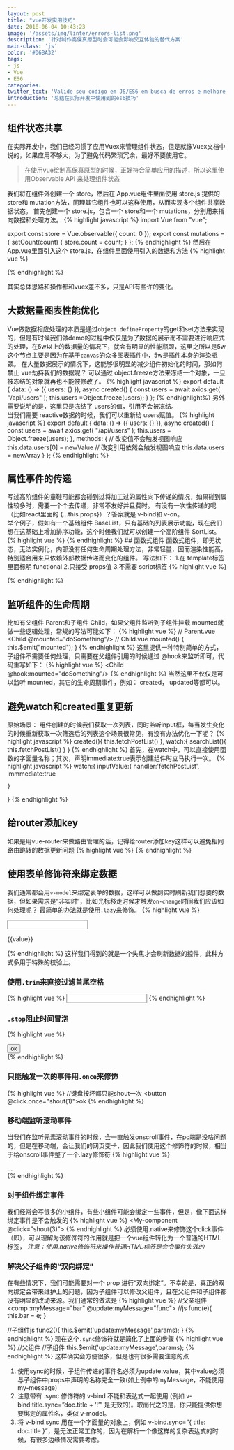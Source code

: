 ```yaml
---
layout: post
title: "vue开发实用技巧"
date: 2018-06-04 10:43:23
image: '/assets/img/linter/errors-list.png'
description: '针对制作高保真原型时会可能会影响交互体验的替代方案'
main-class: 'js'
color: '#D6BA32'
tags:
- js
- Vue
- ES6
categories:
twitter_text: 'Valide seu código em JS/ES6 em busca de erros e melhore a sua qualidade.'
introduction: '总结在实际开发中使用到的es6技巧'
---
```


## 组件状态共享
在实际开发中，我们已经习惯了应用Vuex来管理组件状态，但是就像Vuex文档中说的，如果应用不够大，为了避免代码繁琐冗余，最好不要使用它。
>在使用vue绘制高保真原型的时候，正好符合简单应用的描述，所以这里使用Observable API 来处理组件状态  

我们将在组件外创建一个 store，然后在 App.vue组件里面使用 store.js 提供的 store和 mutation方法，同理其它组件也可以这样使用，从而实现多个组件共享数据状态。
首先创建一个 store.js，包含一个 store和一个 mutations，分别用来指向数据和处理方法。
{% highlight  javascript %}
import Vue from "vue";

export const store = Vue.observable({ count: 0 });
export const mutations = {
  setCount(count) {
    store.count = count;
  }
};
{% endhighlight %}
然后在 App.vue里面引入这个 store.js，在组件里面使用引入的数据和方法
{% highlight  vue %}
<template>
    <div id="app">
        <img width="25%" src="./assets/logo.png">
        <p>count:{{ count }}</p>
        <button @click="setCount(count+1)">
            +1
        </button>
        <button @click="setCount(count-1)">
            -1
        </button>
    </div>
</template>
<script>
    import { store, mutations } from "./store";
    export default {
        name: "App",
        computed: {
            count() {
                return store.count;
            }
        },
        methods: {
            setCount: mutations.setCount
        }
    };
</script>
{% endhighlight %}

其实总体思路和操作都和vuex差不多，只是API有些许的变化。
## 大数据量图表性能优化
Vue做数据相应处理的本质是通过`object.defineProperty`的get和set方法来实现的，但是有时候我们做demo的过程中仅仅是为了数据的展示而不需要进行响应式的处理，在5w以上的数据量的情况下，就会有明显的性能瓶颈，这里之所以是5w这个节点主要是因为在基于`canvas`的众多图表插件中，5w是插件本身的渲染瓶颈。
在大量数据展示的情况下，这能够很明显的减少组件初始化的时间，那如何禁止 vue劫持我们的数据呢？
可以通过 object.freeze方法来冻结一个对象，一旦被冻结的对象就再也不能被修改了。
{% highlight javascript %}
export default {
    data: () => ({
        users: {}
    }),
    async created() {
        const users = await axios.get(
                "/api/users"
            );
        this.users =Object.freeze(users);
    }
};
{% endhighlight%}
另外需要说明的是，这里只是冻结了 users的值，引用不会被冻结。  
当我们需要 reactive数据的时候，我们可以重新给 users赋值。
{% highlight javascript %}
export default {
    data: () => ({
        users: {}
    }),
    async created() {
        const users = await axios.get(
            "/api/users"
        );
        this.users = Object.freeze(users);
    },
    methods: {
        // 改变值不会触发视图响应
        this.data.users[0] = newValue
        // 改变引用依然会触发视图响应
        this.data.users = newArray
    }
};
{% endhighlight %}
##  属性事件的传递
写过高阶组件的童鞋可能都会碰到过将加工过的属性向下传递的情况，如果碰到属性较多时，需要一个个去传递，非常不友好并且费时。
有没有一次性传递的呢（比如react里面的 {...this.props}）？答案就是 v-bind和 v-on。  
举个例子，假如有一个基础组件 BaseList，只有基础的列表展示功能，现在我们想在这基础上增加排序功能，这个时候我们就可以创建一个高阶组件 SortList。
{% highlight vue %}
<template>
  < BaseList v-bind="$props" v-on="$listeners"> 
  <!-- ... --> 
  </BaseList>
</template>
<script>
import BaseList from "./BaseList";
// 包含了基础的属性定义
import BaseListMixin from "./BaseListMixin";
// 封装了排序的逻辑
import sort from "./sort.js";
export default{
  props: BaseListMixin.props,
  components: {
      BaseList
    }
};
</script>
{% endhighlight %}
## 函数式组件
函数式组件，即无状态，无法实例化，内部没有任何生命周期处理方法，非常轻量，因而渲染性能高，特别适合用来只依赖外部数据传递而变化的组件。
写法如下：  
1.在 template标签里面标明 functional  
2.只接受 props值  
3.不需要 script标签  
{% highlight vue %}
<!-- List.vue 函数式组件 -->
<template functional>
  <div>
    <p v-for="item in props.items" @click="props.itemClick(item);">
      {{ item }}
    </p>
  </div>
</template>
  
{% endhighlight %}
## 监听组件的生命周期
比如有父组件 Parent和子组件 Child，如果父组件监听到子组件挂载 mounted就做一些逻辑处理，常规的写法可能如下：
{% highlight vue %}
// Parent.vue
<Child @mounted="doSomething"/>
// Child.vue
mounted() {
  this.$emit("mounted");
}
{% endhighlight %}
这里提供一种特别简单的方式，子组件不需要任何处理，只需要在父组件引用的时候通过 @hook来监听即可，代码重写如下：
{% highlight vue %}
<Child @hook:mounted="doSomething"/>
{% endhighlight %}
当然这里不仅仅是可以监听 mounted，其它的生命周期事件，例如： created， updated等都可以。  

## 避免watch和created重复更新
原始场景：
组件创建的时候我们获取一次列表，同时监听input框，每当发生变化的时候重新获取一次筛选后的列表这个场景很常见，有没有办法优化一下呢？
{% highlight javascript %}
created(){
    this.fetchPostList()
},
watch:{
    searchList(){
        this.fetchPostList()
    }
}
{% endhighlight %}
首先，在watch中，可以直接使用函数的字面量名称；其次，声明immediate:true表示创建组件时立马执行一次。
{% highlight javascript %}
watch:{
    inputValue:{
        handler:'fetchPostList',
        immmediate:true
        
    }
}
{% endhighlight %}
## 给router添加key
如果是用vue-router来做路由管理的话，记得给router添加key这样可以避免相同路由跳转的数据更新问题
{% highlight vue %}
<router-view :key="$router.fullpath"></router-view>
{% endhighlight %}  

## 使用表单修饰符来绑定数据
我们通常都会用`v-model`来绑定表单的数据，这样可以做到实时刷新我们想要的数据，但如果需求是“非实时”，比如光标移走时候才触发`on-change`时间我们应该如何处理呢？
最简单的办法就是使用`.lazy`来修饰。
{% highlight vue %}
<div>
   <input type="text" v-model.lazy="value">
   <p>{{value}}</p>
</div>
{% endhighlight %}  
这样我们得到的就是一个失焦才会刷新数据的控件，此种方式多用于特殊的校验上。  

### 使用`.trim`来直接过滤首尾空格
{% highlight vue %}
<input type="text" v-model.trim="value">
{% endhighlight %}  

### `.stop`阻止时间冒泡
{% highlight vue %}
<div @click="shout(2)">
  <button @click.stop="shout(1)">ok</button>
</div>
{% endhighlight %}  

### 只能触发一次的事件用`.once`来修饰
{% highlight vue %}
//键盘按坏都只能shout一次
<button @click.once="shout(1)">ok</button>
{% endhighlight %}  

### 移动端监听滚动事件
当我们在监听元素滚动事件的时候，会一直触发onscroll事件，在pc端是没啥问题的，但是在移动端，会让我们的网页变卡，因此我们使用这个修饰符的时候，相当于给onscroll事件整了一个.lazy修饰符
{% highlight vue %}
<!-- 滚动事件的默认行为 (即滚动行为) 将会立即触发 -->
<!-- 而不会等待 `onScroll` 完成 -->
<!-- 这其中包含 `event.preventDefault()` 的情况 -->
<div v-on:scroll.passive="onScroll">...</div>
{% endhighlight %}  

### 对于组件绑定事件
我们经常会写很多的小组件，有些小组件可能会绑定一些事件，但是，像下面这样绑定事件是不会触发的
{% highlight vue %}
<My-component @click="shout(3)"></My-component>
{% endhighlight %}
必须使用.native来修饰这个click事件（即），可以理解为该修饰符的作用就是把一个vue组件转化为一个普通的HTML标签，
*注意：使用.native修饰符来操作普通HTML标签是会令事件失效的*

### 解决父子组件的“双向绑定”
在有些情况下，我们可能需要对一个 prop 进行“双向绑定”。不幸的是，真正的双向绑定会带来维护上的问题，因为子组件可以修改父组件，且在父组件和子组件都没有明显的改动来源。我们通常的做法是
{% highlight vue %}
//父亲组件
<comp :myMessage="bar" @update:myMessage="func"></comp>
//js
func(e){
 this.bar = e;
}

//子组件js
func2(){
  this.$emit('update:myMessage',params);
}
{% endhighlight %} 
现在这个`.sync`修饰符就是简化了上面的步骤
{% highlight vue %}
//父组件
<comp :myMessage.sync="bar"></comp>
//子组件
this.$emit('update:myMessage',params);
{% endhighlight %} 
这样确实会方便很多，但是也有很多需要注意的点

1. 使用sync的时候，子组件传递的事件名必须为update:value，其中value必须与子组件中props中声明的名称完全一致(如上例中的myMessage，不能使用my-message)
2. 注意带有 .sync 修饰符的 v-bind 不能和表达式一起使用 (例如 v-bind:title.sync=”doc.title + ‘!’” 是无效的)。取而代之的是，你只能提供你想要绑定的属性名，类似 v-model。
3. 将 v-bind.sync 用在一个字面量的对象上，例如 v-bind.sync=”{ title: doc.title }”，是无法正常工作的，因为在解析一个像这样的复杂表达式的时候，有很多边缘情况需要考虑。